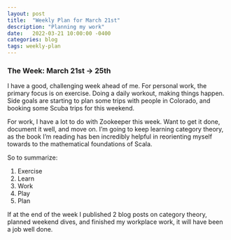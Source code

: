 ```yaml
---
layout: post
title:  "Weekly Plan for March 21st"
description: "Planning my work"
date:   2022-03-21 10:00:00 -0400
categories: blog
tags: weekly-plan
---
```


### The Week: March 21st -> 25th

I have a good, challenging week ahead of me.  For personal work, the primary focus is on exercise.  Doing a daily workout, making things happen.  
Side goals are starting to plan some trips with people in Colorado, and booking some Scuba trips for this weekend.

For work, I have a lot to do with Zookeeper this week.  Want to get it done, document it well, and move on.  I’m going to keep learning category theory, as the book I’m reading has ben incredibly helpful in reorienting myself towards to the mathematical foundations of Scala.

So to summarize:
1. Exercise
2. Learn
3. Work
4. Play
5. Plan

If at the end of the week I published 2 blog posts on category theory, planned weekend dives, and finished my workplace work, it will have been a job well done. 